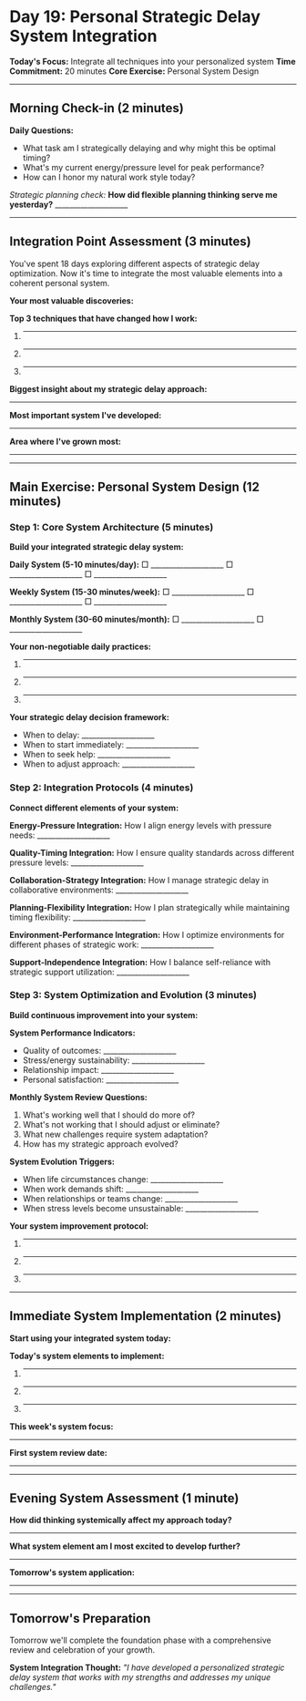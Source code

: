 # Day 19: Personal Strategic Delay System Integration

**Today's Focus:** Integrate all techniques into your personalized system
**Time Commitment:** 20 minutes
**Core Exercise:** Personal System Design

---

## Morning Check-in (2 minutes)

**Daily Questions:**
- What task am I strategically delaying and why might this be optimal timing?
- What's my current energy/pressure level for peak performance?
- How can I honor my natural work style today?

*Strategic planning check:*
**How did flexible planning thinking serve me yesterday?** ____________________

---

## Integration Point Assessment (3 minutes)

You've spent 18 days exploring different aspects of strategic delay optimization. Now it's time to integrate the most valuable elements into a coherent personal system.

**Your most valuable discoveries:**

**Top 3 techniques that have changed how I work:**
1. ____________________
2. ____________________
3. ____________________

**Biggest insight about my strategic delay approach:**
____________________

**Most important system I've developed:**
____________________

**Area where I've grown most:**
____________________

---

## Main Exercise: Personal System Design (12 minutes)

### Step 1: Core System Architecture (5 minutes)

**Build your integrated strategic delay system:**

**Daily System (5-10 minutes/day):**
□ ____________________
□ ____________________
□ ____________________

**Weekly System (15-30 minutes/week):**
□ ____________________
□ ____________________
□ ____________________

**Monthly System (30-60 minutes/month):**
□ ____________________
□ ____________________

**Your non-negotiable daily practices:**
1. ____________________
2. ____________________
3. ____________________

**Your strategic delay decision framework:**
- When to delay: ____________________
- When to start immediately: ____________________
- When to seek help: ____________________
- When to adjust approach: ____________________

### Step 2: Integration Protocols (4 minutes)

**Connect different elements of your system:**

**Energy-Pressure Integration:**
How I align energy levels with pressure needs: ____________________

**Quality-Timing Integration:**
How I ensure quality standards across different pressure levels: ____________________

**Collaboration-Strategy Integration:**
How I manage strategic delay in collaborative environments: ____________________

**Planning-Flexibility Integration:**
How I plan strategically while maintaining timing flexibility: ____________________

**Environment-Performance Integration:**
How I optimize environments for different phases of strategic work: ____________________

**Support-Independence Integration:**
How I balance self-reliance with strategic support utilization: ____________________

### Step 3: System Optimization and Evolution (3 minutes)

**Build continuous improvement into your system:**

**System Performance Indicators:**
- Quality of outcomes: ____________________
- Stress/energy sustainability: ____________________
- Relationship impact: ____________________
- Personal satisfaction: ____________________

**Monthly System Review Questions:**
1. What's working well that I should do more of?
2. What's not working that I should adjust or eliminate?
3. What new challenges require system adaptation?
4. How has my strategic approach evolved?

**System Evolution Triggers:**
- When life circumstances change: ____________________
- When work demands shift: ____________________
- When relationships or teams change: ____________________
- When stress levels become unsustainable: ____________________

**Your system improvement protocol:**
1. ____________________
2. ____________________
3. ____________________

---

## Immediate System Implementation (2 minutes)

**Start using your integrated system today:**

**Today's system elements to implement:**
1. ____________________
2. ____________________
3. ____________________

**This week's system focus:**
____________________

**First system review date:**
____________________

---

## Evening System Assessment (1 minute)

**How did thinking systemically affect my approach today?**
____________________

**What system element am I most excited to develop further?**
____________________

**Tomorrow's system application:**
____________________

---

## Tomorrow's Preparation
Tomorrow we'll complete the foundation phase with a comprehensive review and celebration of your growth.

**System Integration Thought:**
*\"I have developed a personalized strategic delay system that works with my strengths and addresses my unique challenges.\"*
